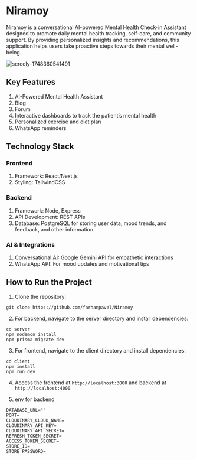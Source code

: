 # Niramoy

Niramoy is a conversational AI-powered Mental Health Check-in Assistant designed to promote daily mental health tracking, self-care, and community support. By providing personalized insights and recommendations, this application helps users take proactive steps towards their mental well-being.

![screely-1748360541491](https://github.com/user-attachments/assets/e1d282f4-65b6-4f7e-84d6-1178e7387f31)

## Key Features

1. AI-Powered Mental Health Assistant
2. Blog
3. Forum
4. Interactive dashboards to track the patient’s mental health
5. Personalized exercise and diet plan
6. WhatsApp reminders

## Technology Stack

### Frontend

1. Framework: React/Next.js
2. Styling: TailwindCSS

### Backend

1. Framework: Node, Express
2. API Development: REST APIs
3. Database: PostgreSQL for storing user data, mood trends, and feedback, and other information

### AI & Integrations

1. Conversational AI: Google Gemini API for empathetic interactions
2. WhatsApp API: For mood updates and motivational tips

## How to Run the Project

1. Clone the repository:

```
git clone https://github.com/farhanpavel/Niramoy
```

2. For backend, navigate to the server directory and install dependencies:

```
cd server
npm nodemon install
npm prisma migrate dev
```

3. For frontend, navigate to the client directory and install dependencies:

```
cd client
npm install
npm run dev
```

4. Access the frontend at `http://localhost:3000` and backend at `http://localhost:4000`

5. env for backend

```
DATABASE_URL=""
PORT=
CLOUDINARY_CLOUD_NAME=
CLOUDINARY_API_KEY=
CLOUDINARY_API_SECRET=
REFRESH_TOKEN_SECRET=
ACCESS_TOKEN_SECRET=
STORE_ID=
STORE_PASSWORD=
```
